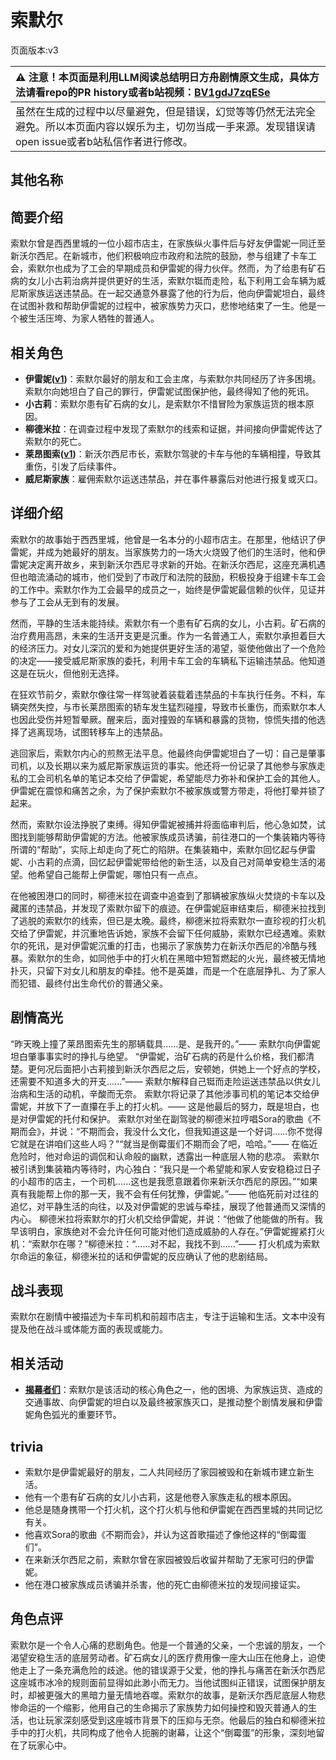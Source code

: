 # 索默尔
页面版本:v3
 

| :warning: 注意！本页面是利用LLM阅读总结明日方舟剧情原文生成，具体方法请看repo的PR history或者b站视频：[BV1gdJ7zqESe](https://www.bilibili.com/video/BV1gdJ7zqESe/)         |
|:----------------------------|
| 虽然在生成的过程中以尽量避免，但是错误，幻觉等等仍然无法完全避免。所以本页面内容以娱乐为主，切勿当成一手来源。发现错误请open issue或者b站私信作者进行修改。|



## 其他名称

## 简要介绍
索默尔曾是西西里城的一位小超市店主，在家族纵火事件后与好友伊雷妮一同迁至新沃尔西尼。在新城市，他们积极响应市政府和法院的鼓励，参与组建了卡车工会，索默尔也成为了工会的早期成员和伊雷妮的得力伙伴。然而，为了给患有矿石病的女儿小古莉治病并提供更好的生活，索默尔铤而走险，私下利用工会车辆为威尼斯家族运送违禁品。在一起交通意外暴露了他的行为后，他向伊雷妮坦白，最终在试图补救和帮助伊雷妮的过程中，被家族势力灭口，悲惨地结束了一生。他是一个被生活压垮、为家人牺牲的普通人。
## 相关角色
-   **伊雷妮([v1](../chars/extended_char_yi_lei_ni.md))**：索默尔最好的朋友和工会主席，与索默尔共同经历了许多困境。索默尔向她坦白了自己的罪行，伊雷妮试图保护他，最终得知了他的死讯。
-   **小古莉**：索默尔患有矿石病的女儿，是索默尔不惜冒险为家族运货的根本原因。
-   **柳德米拉**：在调查过程中发现了索默尔的线索和证据，并间接向伊雷妮传达了索默尔的死亡。
-   **莱昂图索([v1](../chars/extended_char_lai_ang_tu_suo.md))**：新沃尔西尼市长，索默尔驾驶的卡车与他的车辆相撞，导致其重伤，引发了后续事件。
-   **威尼斯家族**：雇佣索默尔运送违禁品，并在事件暴露后对他进行报复或灭口。
## 详细介绍
索默尔的故事始于西西里城，他曾是一名本分的小超市店主。在那里，他结识了伊雷妮，并成为她最好的朋友。当家族势力的一场大火烧毁了他们的生活时，他和伊雷妮决定离开故乡，来到新沃尔西尼寻求新的开始。在新沃尔西尼，这座充满机遇但也暗流涌动的城市，他们受到了市政厅和法院的鼓励，积极投身于组建卡车工会的工作中。索默尔作为工会最早的成员之一，始终是伊雷妮最信赖的伙伴，见证并参与了工会从无到有的发展。

然而，平静的生活未能持续。索默尔有一个患有矿石病的女儿，小古莉。矿石病的治疗费用高昂，未来的生活开支更是沉重。作为一名普通工人，索默尔承担着巨大的经济压力。对女儿深沉的爱和为她提供更好生活的渴望，驱使他做出了一个危险的决定——接受威尼斯家族的委托，利用卡车工会的车辆私下运输违禁品。他知道这是在玩火，但他别无选择。

在狂欢节前夕，索默尔像往常一样驾驶着装载着违禁品的卡车执行任务。不料，车辆突然失控，与市长莱昂图索的轿车发生猛烈碰撞，导致市长重伤，而索默尔本人也因此受伤并短暂晕厥。醒来后，面对撞毁的车辆和暴露的货物，惊慌失措的他选择了逃离现场，试图转移车上的违禁品。

逃回家后，索默尔内心的煎熬无法平息。他最终向伊雷妮坦白了一切：自己是肇事司机，以及长期以来为威尼斯家族运货的事实。他还将一份记录了其他参与家族走私的工会司机名单的笔记本交给了伊雷妮，希望能尽力弥补和保护工会的其他人。伊雷妮在震惊和痛苦之余，为了保护索默尔不被家族或警方带走，将他打晕并锁了起来。

然而，索默尔设法挣脱了束缚。得知伊雷妮被捕并将面临审判后，他心急如焚，试图找到能够帮助伊雷妮的方法。他被家族成员诱骗，前往港口的一个集装箱内等待所谓的“帮助”，实际上却走向了死亡的陷阱。在集装箱中，索默尔回忆起与伊雷妮、小古莉的点滴，回忆起伊雷妮带给他的新生活，以及自己对简单安稳生活的渴望。他希望自己能帮上伊雷妮，哪怕只有一点点。

在他被困港口的同时，柳德米拉在调查中追查到了那辆被家族纵火焚烧的卡车以及藏匿的违禁品，并发现了索默尔留下的痕迹。在伊雷妮庭审结束后，柳德米拉找到了逃脱的索默尔的线索，但已是太晚。最终，柳德米拉将索默尔一直珍视的打火机交给了伊雷妮，并沉重地告诉她，家族不会留下任何威胁，索默尔已经遇难。索默尔的死讯，是对伊雷妮沉重的打击，也揭示了家族势力在新沃尔西尼的冷酷与残暴。索默尔的生命，如同他手中的打火机在黑暗中短暂燃起的火光，最终被无情地扑灭，只留下对女儿和朋友的牵挂。他不是英雄，而是一个在底层挣扎、为了家人而犯错、最终付出生命代价的普通父亲。
## 剧情高光
“昨天晚上撞了莱昂图索先生的那辆载具......是、是我开的。”—— 索默尔向伊雷妮坦白肇事事实时的挣扎与绝望。
“伊雷妮，治矿石病的药是什么价格，我们都清楚。更何况后面把小古莉接到新沃尔西尼之后，安顿她，供她上一个好点的学校，还需要不知道多大的开支......”—— 索默尔解释自己铤而走险运送违禁品以供女儿治病和生活的动机，辛酸而无奈。
索默尔将记录了其他涉事司机的笔记本交给伊雷妮，并放下了一直攥在手上的打火机。—— 这是他最后的努力，既是坦白，也是对伊雷妮的托付和保护。
索默尔对坐在副驾驶的柳德米拉哼唱Sora的歌曲《不期而会》，并说：“不期而会，我没什么文化，但我知道这是一个好词......你不觉得它就是在讲咱们这些人吗？”“就当是倒霉蛋们不期而会了吧，哈哈。”—— 在临近危险时，他对命运的调侃和认命般的幽默，透露出一种底层人物的悲凉。
索默尔被引诱到集装箱内等待时，内心独白：“我只是一个希望能和家人安安稳稳过日子的小超市的店主，一个司机......这也是我愿意跟着你来新沃尔西尼的原因。”“如果真有我能帮上你的那一天，我不会有任何犹豫，伊雷妮。”—— 他临死前对过往的追忆，对平静生活的向往，以及对伊雷妮的忠诚与牵挂，展现了他普通而又深情的内心。
柳德米拉将索默尔的打火机交给伊雷妮，并说：“他做了他能做的所有。我早该明白，家族绝对不会允许任何可能对他们造成威胁的人存在。”伊雷妮握紧打火机：“索默尔在哪？”柳德米拉：“......对不起，我找不到......”—— 打火机成为索默尔命运的象征，柳德米拉的话和伊雷妮的反应确认了他的悲剧结局。
## 战斗表现
索默尔在剧情中被描述为卡车司机和前超市店主，专注于运输和生活。文本中没有提及他在战斗或体能方面的表现或能力。
## 相关活动
-   **[揭幕者们](../stories/act38side.md)**：索默尔是该活动的核心角色之一，他的困境、为家族运货、造成的交通事故、向伊雷妮的坦白以及最终被家族灭口，是推动整个剧情发展和伊雷妮角色弧光的重要环节。
## trivia
- 索默尔是伊雷妮最好的朋友，二人共同经历了家园被毁和在新城市建立新生活。
- 他有一个患有矿石病的女儿小古莉，这是他卷入家族走私的根本原因。
- 他总是随身携带一个打火机，这个打火机与他和伊雷妮在西西里城的共同记忆有关。
- 他喜欢Sora的歌曲《不期而会》，并认为这首歌描述了像他这样的“倒霉蛋们”。
- 在来新沃尔西尼之前，索默尔曾在家园被毁后收留并帮助了无家可归的伊雷妮。
- 他在港口被家族成员诱骗并杀害，他的死亡由柳德米拉的发现间接证实。
## 角色点评
索默尔是一个令人心痛的悲剧角色。他是一个普通的父亲，一个忠诚的朋友，一个渴望安稳生活的底层劳动者。矿石病女儿的医疗费用像一座大山压在他身上，迫使他走上了一条充满危险的歧途。他的错误源于父爱，他的挣扎与痛苦在新沃尔西尼这座城市冰冷的规则面前显得如此渺小而无力。当他试图纠正错误，试图保护朋友时，却被更强大的黑暗力量无情地吞噬。索默尔的故事，是新沃尔西尼底层人物悲惨命运的一个缩影，他用自己的生命揭示了家族势力如何操控和毁灭普通人的生活，也让玩家深刻感受到这座城市背景下的压抑与无奈。他最后的独白和柳德米拉手中的打火机，共同构成了他令人扼腕的谢幕，让这个“倒霉蛋”的形象，深刻地留在了玩家心中。